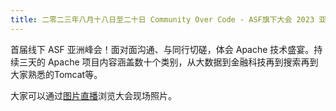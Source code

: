 ```yaml
---
title: 二零二三年八月十八日至二十日 Community Over Code - ASF旗下大会 2023 亚洲峰会将在北京举行！
---
```


首届线下 ASF 亚洲峰会！面对面沟通、与同行切磋，体会 Apache 技术盛宴。持续三天的 Apache 项目内容涵盖数十个类别，从大数据到金融科技再到搜索再到大家熟悉的Tomcat等。

大家可以通过[图片直播](https://as.alltuu.com/album/1261715204/)浏览大会现场照片。